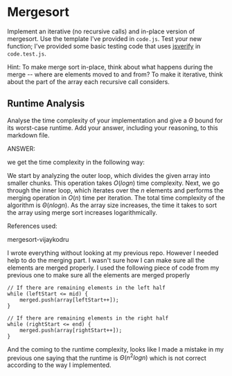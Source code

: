 # Mergesort

Implement an iterative (no recursive calls) and in-place version of mergesort.
Use the template I've provided in `code.js`. Test your new function; I've
provided some basic testing code that uses
[jsverify](https://jsverify.github.io/) in `code.test.js`.

Hint: To make merge sort in-place, think about what happens during the merge --
where are elements moved to and from? To make it iterative, think about the
part of the array each recursive call considers.

## Runtime Analysis

Analyse the time complexity of your implementation and give a $\Theta$ bound for
its worst-case runtime. Add your answer, including your reasoning, to this
markdown file.


ANSWER:

we get the time complexity in the following way:

We start by analyzing the outer loop, which divides the given array into smaller chunks. This operation takes $O(log n)$ time complexity. Next, we go through the inner loop, which iterates over the $n$ elements and performs the merging operation in $O(n)$ time per iteration. The total time complexity of the algorithm is $\Theta(n log n)$. As the array size increases, the time it takes to sort the array using merge sort increases logarithmically.

References used:

mergesort-vijaykodru

I wrote everything without looking at my previous repo. However I needed help to do the merging part. I wasn't sure how I can make sure all the elements are merged properly. I used the following piece of code from my previous one to make sure all the elements are merged properly

    // If there are remaining elements in the left half
    while (leftStart <= mid) {
        merged.push(array[leftStart++]);
    }

    // If there are remaining elements in the right half
    while (rightStart <= end) {
        merged.push(array[rightStart++]);
    }
    
And the coming to the runtime complexity, looks like I made a mistake in my previous one saying that the runtime is $\Theta(n^2logn)$ which is not correct according to the way I implemented.